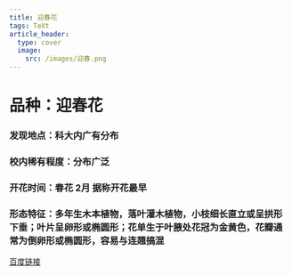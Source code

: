 ```yaml
---
title: 迎春花
tags: TeXt
article_header:
  type: cover
  image:
    src: /images/迎春.png
---
```


# 品种：迎春花
### 发现地点：科大内广有分布
### 校内稀有程度：分布广泛
### 开花时间：春花 2月 据称开花最早
### 形态特征：多年生木本植物，落叶灌木植物，小枝细长直立或呈拱形下垂；叶片呈卵形或椭圆形；花单生于叶腋处花冠为金黄色，花瓣通常为倒卵形或椭圆形，容易与连翘搞混

[百度链接](https://baike.baidu.com/item/%E8%BF%8E%E6%98%A5%E8%8A%B1/2379?fromModule=lemma_search-box)

<!--more-->

